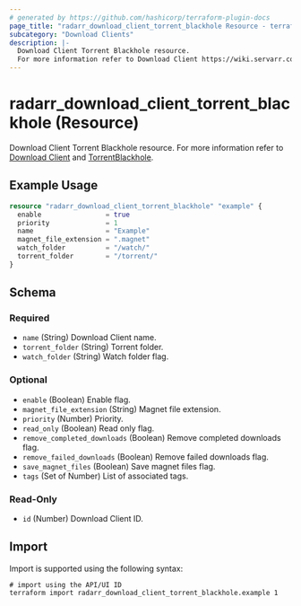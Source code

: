```yaml
---
# generated by https://github.com/hashicorp/terraform-plugin-docs
page_title: "radarr_download_client_torrent_blackhole Resource - terraform-provider-radarr"
subcategory: "Download Clients"
description: |-
  Download Client Torrent Blackhole resource.
  For more information refer to Download Client https://wiki.servarr.com/radarr/settings#download-clients and TorrentBlackhole https://wiki.servarr.com/radarr/supported#torrentblackhole.
---
```


# radarr_download_client_torrent_blackhole (Resource)

<!-- subcategory:Download Clients -->
Download Client Torrent Blackhole resource.
For more information refer to [Download Client](https://wiki.servarr.com/radarr/settings#download-clients) and [TorrentBlackhole](https://wiki.servarr.com/radarr/supported#torrentblackhole).

## Example Usage

```terraform
resource "radarr_download_client_torrent_blackhole" "example" {
  enable                = true
  priority              = 1
  name                  = "Example"
  magnet_file_extension = ".magnet"
  watch_folder          = "/watch/"
  torrent_folder        = "/torrent/"
}
```

<!-- schema generated by tfplugindocs -->
## Schema

### Required

- `name` (String) Download Client name.
- `torrent_folder` (String) Torrent folder.
- `watch_folder` (String) Watch folder flag.

### Optional

- `enable` (Boolean) Enable flag.
- `magnet_file_extension` (String) Magnet file extension.
- `priority` (Number) Priority.
- `read_only` (Boolean) Read only flag.
- `remove_completed_downloads` (Boolean) Remove completed downloads flag.
- `remove_failed_downloads` (Boolean) Remove failed downloads flag.
- `save_magnet_files` (Boolean) Save magnet files flag.
- `tags` (Set of Number) List of associated tags.

### Read-Only

- `id` (Number) Download Client ID.

## Import

Import is supported using the following syntax:

```shell
# import using the API/UI ID
terraform import radarr_download_client_torrent_blackhole.example 1
```
